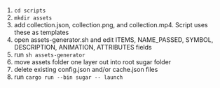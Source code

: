1. `cd scripts`
2. `mkdir assets`
3. add collection.json, collection.png, and collection.mp4. Script uses these as templates
4. open assets-generator.sh and edit ITEMS, NAME_PASSED, SYMBOL, DESCRIPTION, ANIMATION, ATTRIBUTES fields
5. run `sh assets-generator`
6. move assets folder one layer out into root sugar folder
7. delete existing config.json and/or cache.json files
8. run `cargo run --bin sugar -- launch`